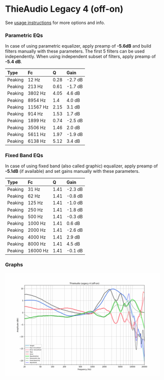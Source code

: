 # ThieAudio Legacy 4 (off-on)
See [usage instructions](https://github.com/jaakkopasanen/AutoEq#usage) for more options and info.

### Parametric EQs
In case of using parametric equalizer, apply preamp of **-5.6dB** and build filters manually
with these parameters. The first 5 filters can be used independently.
When using independent subset of filters, apply preamp of **-5.4 dB**.

| Type    | Fc       |    Q | Gain    |
|:--------|:---------|:-----|:--------|
| Peaking | 12 Hz    | 0.28 | -2.7 dB |
| Peaking | 213 Hz   | 0.61 | -1.7 dB |
| Peaking | 3802 Hz  | 4.05 | 4.6 dB  |
| Peaking | 8954 Hz  | 1.4  | 4.0 dB  |
| Peaking | 11567 Hz | 2.15 | 3.1 dB  |
| Peaking | 914 Hz   | 1.53 | 1.7 dB  |
| Peaking | 1899 Hz  | 0.74 | -2.5 dB |
| Peaking | 3506 Hz  | 1.46 | 2.0 dB  |
| Peaking | 5611 Hz  | 1.97 | -1.9 dB |
| Peaking | 6138 Hz  | 5.12 | 3.4 dB  |

### Fixed Band EQs
In case of using fixed band (also called graphic) equalizer, apply preamp of **-5.1dB**
(if available) and set gains manually with these parameters.

| Type    | Fc       |    Q | Gain    |
|:--------|:---------|:-----|:--------|
| Peaking | 31 Hz    | 1.41 | -2.3 dB |
| Peaking | 62 Hz    | 1.41 | -0.8 dB |
| Peaking | 125 Hz   | 1.41 | -1.0 dB |
| Peaking | 250 Hz   | 1.41 | -1.8 dB |
| Peaking | 500 Hz   | 1.41 | -0.3 dB |
| Peaking | 1000 Hz  | 1.41 | 0.6 dB  |
| Peaking | 2000 Hz  | 1.41 | -2.6 dB |
| Peaking | 4000 Hz  | 1.41 | 2.9 dB  |
| Peaking | 8000 Hz  | 1.41 | 4.5 dB  |
| Peaking | 16000 Hz | 1.41 | -0.1 dB |

### Graphs
![](./ThieAudio%20Legacy%204%20(off-on).png)